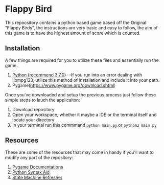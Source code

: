 # Flappy Bird
This repoository contains a python based game based off the Original "Flappy Birds", the instructions are very basic and easy to follow, the aim of this game is to have the highest amount of score which is counted.

## Installation
A few things are required for you to utilize these files and essentially run the game.
1. [Python (recommend 3.7.0)](https://www.python.org/downloads/release/python-370/)
⋅⋅⋅If you run into an error dealing with libmpg123, utilize this method of installation and include it into your path.
2. Pygame(https://www.pygame.org/download.shtml)

Once you've downloaded and setup the previous process just follow these simple steps to lauch the applicaiton:
1. Download repository
2. Open your workspace, whether it maybe a IDE or the terminal itself and locate your directory
3. In your terminal run this commmand `python main.py` or `python3 main.py`

## Resources
These are some of the resources that may come in handy if you'll want to modify any part of the repository:
1. [Pygame Documentations](https://www.pygame.org/docs/)
2. [Python Syntax Aid](https://www.learnbyexample.org/python/)
3. [State Machine Refresher](https://www.freecodecamp.org/news/state-machines-basics-of-computer-science-d42855debc66/)

